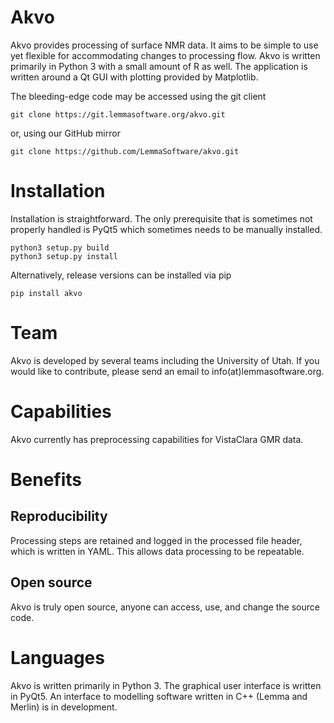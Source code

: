 Akvo 
====
Akvo provides processing of surface NMR data. It aims to be simple to use yet flexible for accommodating changes to processing flow. Akvo is written primarily in Python 3 with a small amount of R as well. The application is written around a Qt GUI with plotting provided by Matplotlib.

The bleeding-edge code may be accessed using the git client 
```
git clone https://git.lemmasoftware.org/akvo.git  
```
or, using our GitHub mirror 
```
git clone https://github.com/LemmaSoftware/akvo.git  
```

Installation 
============

Installation is straightforward. The only prerequisite that is sometimes not properly handled is PyQt5 which sometimes needs to be manually installed. 
```
python3 setup.py build 
python3 setup.py install
```

Alternatively, release versions can be installed via pip
```
pip install akvo
```

Team 
====
Akvo is developed by several teams including the University of Utah. If you would like to contribute, please send an email to info(at)lemmasoftware.org. 

Capabilities 
============
Akvo currently has preprocessing capabilities for VistaClara GMR data. 

Benefits 
========

Reproducibility
---------------
Processing steps are retained and logged in the processed file header, which is written in YAML. 
This allows data processing to be repeatable. 

Open source
----------
Akvo is truly open source, anyone can access, use, and change the source code. 

Languages
=========
Akvo is written primarily in Python 3. The graphical user interface is written in PyQt5.  An interface to modelling software written in C++ (Lemma and Merlin) is in development. 
